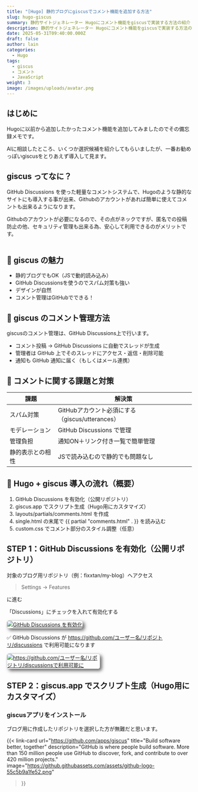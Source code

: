 ```yaml
---
title: "[Hugo] 静的ブログにgiscusでコメント機能を追加する方法"
slug: hugo-giscus
summary: 静的サイトジェネレーター Hugoにコメント機能をgiscusで実装する方法の紹介
description: 静的サイトジェネレーター Hugoにコメント機能をgiscusで実装する方法の紹介
date: 2025-05-31T09:40:00.000Z
draft: false
author: lain
categories:
  - Hugo
tags:
  - giscus
  - コメント
  - JavaScript
weight: 3
image: /images/uploads/avatar.png
---
```

## はじめに

Hugoに以前から追加したかったコメント機能を追加してみましたのでその備忘録メモです。

AIに相談したところ、いくつか選択候補を紹介してもらいましたが、一番お勧めっぽいgiscusをとりあえず導入して見ます。

## giscus ってなに？

GitHub Discussions を使った軽量なコメントシステムで、Hugoのような静的なサイトにも導入する事が出来、Githubのアカウントがあれば簡単に使えてコメントも出来るようになります。

Githubのアカウントが必要になるので、その点がネックですが、匿名での投稿防止の他、セキュリティ管理も出来る為、安心して利用できるのがメリットです。<br>
<br>

## 🧩 giscus の魅力

* 静的ブログでもOK（JSで動的読み込み）
* GitHub Discussionsを使うのでスパム対策も強い
* デザインが自然
* コメント管理はGitHubでできる！

## 📝 giscus のコメント管理方法

 giscusのコメント管理は、GitHub Discussions上で行います。

* コメント投稿 → GitHub Discussions に自動でスレッドが生成
* 管理者は GitHub 上でそのスレッドにアクセス・返信・削除可能
* 通知も GitHub 通知に届く（もしくはメール連携）

## 🧩 コメントに関する課題と対策

| 課題       | 解決策                                 |
| -------- | ----------------------------------- |
| スパム対策    | GitHubアカウント必須にする（giscus/utterances） |
| モデレーション  | GitHub Discussions で管理              |
| 管理負担     | 通知ON＋リンク付き一覧で簡単管理                   |
| 静的表示との相性 | JSで読み込むので静的でも問題なし                   |

## 📌  Hugo + giscus 導入の流れ（概要）

1. GitHub Discussions を有効化（公開リポジトリ）
2. giscus.app でスクリプト生成（Hugo用にカスタマイズ）
3. layouts/partials/comments.html を作成
4. single.html の末尾で {{ partial "comments.html" . }} を読み込む
5. custom.css でコメント部分のスタイル調整（任意）

## STEP 1：GitHub Discussions を有効化（公開リポジトリ）

対象のブログ用リポジトリ（例：fixxtan/my-blog）へアクセス

> Settings → Features 

に進む

「Discussions」にチェックを入れて有効化する

 <a href="/images/uploads/github-discussions1.jpg" target="_blank">
<img src="/images/uploads/github-discussions1.jpg" alt="GitHub Discussions を有効化"  loading="lazy" decoding="async" style="max-width:50%; height:auto; border:1px solid #ccc; border-radius:6px; box-shadow: 5px 5px 10px #666" />
</a>

✅ GitHub Discussions が https://github.com/ユーザー名/リポジトリ/discussions で利用可能になります

<a href="/images/uploads/github-discussions2.jpg" target="_blank">
<img src="/images/uploads/github-discussions2.jpg" alt="https://github.com/ユーザー名/リポジトリ/discussionsで利用可能に"  loading="lazy" decoding="async" style="max-width:50%; height:auto; border:1px solid #ccc; border-radius:6px; box-shadow: 5px 5px 10px #666" />
</a>

## STEP 2：giscus.app でスクリプト生成（Hugo用にカスタマイズ）

### giscusアプリをインストール


ブログ用に作成したリポジトリを選択した方が無難だと思います。


{{< link-card
    url="https://github.com/apps/giscus"
    title="Build software better, together"
    description="GitHub is where people build software. More than 150 million people use GitHub to discover, fork, and contribute to over 420 million projects."
    image="https://github.githubassets.com/assets/github-logo-55c5b9a1fe52.png"


> }}

